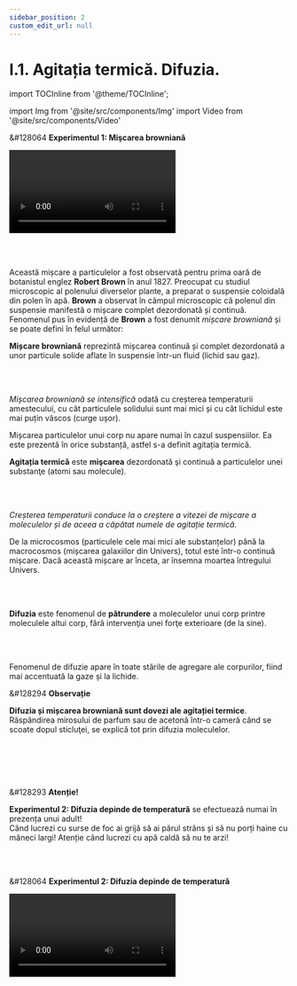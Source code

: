 ```yaml
---
sidebar_position: 2
custom_edit_url: null
---
```


# I.1. Agitația termică. Difuzia.



import TOCInline from '@theme/TOCInline';

<TOCInline toc={toc} />



import Img from '@site/src/components/Img'
import Video from '@site/src/components/Video'



<div class="alert alert--success" role="alert">

&#128064 **Experimentul 1: Mişcarea browniană**


<Video src="https://www.youtube.com/embed/SZYZE15qkCI" lazy={false} />


**Materiale necesare:**   
Pudră de curry, apă, microscop.

<br></br>


**Descrierea experimentului:**
- Șterge praful cu o lavetă, fără să folosești sprayul de mobilă, într-o cameră luminată de Soare, cu draperiile trase, lăsând o mică porțiune unde să pătrundă lumina. Privește particulele de praf din aer. Ce observi?
- Amestecă pulberea de curry cu o picătură de apă. Ai obținut o suspensie (suspensia este un amestec eterogen format dintr-un solid care nu se dizolvă într-un fluid - gaz sau lichid).
- Pune pe lamela microscopului o picătură din acest amestec și observă ce se întâmplă cu particulele colorate.
- Ce observi?
  > Când ștergi praful vei putea observa mișcarea continuă și dezordonată a particulelor de praf din aer.   
  > Particulele pudrei colorate se mișcă continuu și dezordonat.




</div>




<br></br>


Această mișcare a particulelor a fost observată pentru prima oară de botanistul englez **Robert Brown** în anul 1827. Preocupat cu studiul microscopic al polenului diverselor plante, a preparat o suspensie coloidală din polen în apă. **Brown** a observat în câmpul microscopic că polenul din suspensie manifestă o mișcare complet dezordonată și continuă. Fenomenul pus în evidență de **Brown** a fost denumit _mișcare browniană_ și se poate defini în felul următor:



<div class="alert alert--primary" role="alert">

**Mișcare browniană** reprezintă mișcarea continuă și complet dezordonată a unor particule solide aflate în suspensie într-un fluid (lichid sau gaz).

</div>

<br></br>

_Mișcarea browniană se intensifică_ odată cu creșterea temperaturii amestecului, cu cât particulele solidului sunt mai mici și cu cât lichidul este mai puțin vâscos (curge ușor).

Mișcarea particulelor unui corp nu apare numai în cazul suspensiilor. Ea este prezentă în orice substanță, astfel s-a definit agitația termică.



<div class="alert alert--primary" role="alert">

**Agitația termică** este **mişcarea** dezordonată şi continuă a particulelor unei substanţe (atomi sau molecule).

</div>

<br></br>



<div class="alert alert--secondary" role="alert">

_Creșterea temperaturii conduce la o creștere a vitezei de mișcare a moleculelor și de aceea a căpătat numele de agitație termică._

De la microcosmos (particulele cele mai mici ale substanțelor) până la macrocosmos (mișcarea galaxiilor din Univers), totul este într-o continuă mișcare. Dacă această mișcare ar înceta, ar însemna moartea întregului Univers.

</div>

<br></br>



<div class="alert alert--primary" role="alert">

**Difuzia** este fenomenul de **pătrundere** a moleculelor unui corp printre moleculele altui corp, fără intervenţia unei forţe exterioare (de la sine).

</div>

<br></br>



Fenomenul de difuzie apare în toate stările de agregare ale corpurilor, fiind mai accentuată la gaze și la lichide.


<div class="alert alert--secondary" role="alert">

&#128294 **Observație**

**Difuzia și mișcarea browniană sunt dovezi ale agitației termice**. Răspândirea mirosului de parfum sau de acetonă într-o cameră când se scoate dopul sticluţei, se explică tot prin difuzia moleculelor.

</div>



<br></br>
<br></br>



<div class="alert alert--danger" role="alert">

&#128293 **Atenție!** 

**Experimentul 2: Difuzia depinde de temperatură** se efectuează numai în prezența unui adult!   
Când lucrezi cu surse de foc ai grijă să ai părul strâns și să nu porți haine cu mâneci largi! Atenție când lucrezi cu apă caldă să nu te arzi!

</div>


<br></br>



<div class="alert alert--success" role="alert">

&#128064 **Experimentul 2: Difuzia depinde de temperatură**


<Video src="https://www.youtube.com/embed/52AwXhp1FXQ" />



**Materiale necesare:**   
Un pahar transparent, apă rece, cuburi de gheață, spirtieră, trepied cu sită de azbest, cerneală.


<br></br>


**Descrierea experimentului:**
- Pune într-un pahar apă rece (dacă ai şi câteva cuburi de gheaţă, adaugă-le în apa rece) şi picură o picătură de cerneală (acuarelă).
- Urmăreşte modul în care se împrăştie cerneala în apa rece.
- Pune paharul pe o sită de azbest și un trepied și încălzește amestecul, la flacăra spirtierei. Observă cum se împrăștie cerneala în apa caldă.
  > Cerneala turnată în apă rece se împrăştie foarte lent în aceasta.   
  > Cerneala picurată în apa caldă se amestecă foarte repede cu apa.

<br></br>


**Concluzia experimentului:**   
Viteza cu care două lichide difuzează (se amestecă de la sine) creşte odată cu creşterea temperaturii lichidelor, datorită creşterii energiei interne a moleculelor.   
Viteza difuziei depinde și de stările de agregare ale corpurilor.    
Gazele se amestecă foarte repede, lichidele ceva mai încet și solidele foarte greu (dacă punem două plăcuțe de metale diferite în contact, de abia după câteva luni, ele se sudează).



</div>

